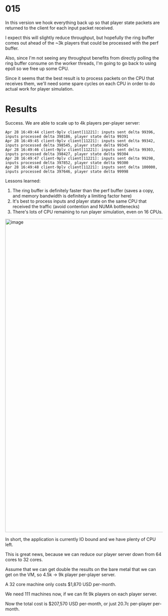 # 015

In this version we hook everything back up so that player state packets are returned to the client for each input packet received.

I expect this will slightly reduce throughput, but hopefully the ring buffer comes out ahead of the ~3k players that could be processed with the perf buffer.

Also, since I'm not seeing any throughput benefits from directly polling the ring buffer consume on the worker threads, I'm going to go back to using epoll so we free up some CPU.

Since it seems that the best result is to process packets on the CPU that receives them, we'll need some spare cycles on each CPU in order to do actual work for player simulation.

# Results

Success. We are able to scale up to 4k players per-player server:

```
Apr 28 16:49:44 client-9plv client[11221]: inputs sent delta 99396, inputs processed delta 398186, player state delta 99391
Apr 28 16:49:45 client-9plv client[11221]: inputs sent delta 99342, inputs processed delta 398545, player state delta 99345
Apr 28 16:49:46 client-9plv client[11221]: inputs sent delta 99303, inputs processed delta 398427, player state delta 99304
Apr 28 16:49:47 client-9plv client[11221]: inputs sent delta 99298, inputs processed delta 397852, player state delta 99300
Apr 28 16:49:48 client-9plv client[11221]: inputs sent delta 100000, inputs processed delta 397646, player state delta 99998
```

Lessons learned:

1. The ring buffer is definitely faster than the perf buffer (saves a copy, and memory bandwidth is definitely a limiting factor here)
2. It's best to process inputs and player state on the same CPU that received the traffic (avoid contention and NUMA bottlenecks)
3. There's lots of CPU remaining to run player simulation, even on 16 CPUs.

<img width="1002" alt="image" src="https://github.com/mas-bandwidth/fps/assets/696656/c4e7dab6-cb6c-42da-bef9-d2d25a9110c1">

In short, the application is currently IO bound and we have plenty of CPU left.

This is great news, because we can reduce our player server down from 64 cores to 32 cores.

Assume that we can get double the results on the bare metal that we can get on the VM, so 4.5k -> 9k player per-player server.

A 32 core machine only costs $1,870 USD per-month.

We need 111 machines now, if we can fit 9k players on each player server.

Now the total cost is $207,570 USD per-month, or just 20.7c per-player per-month.
